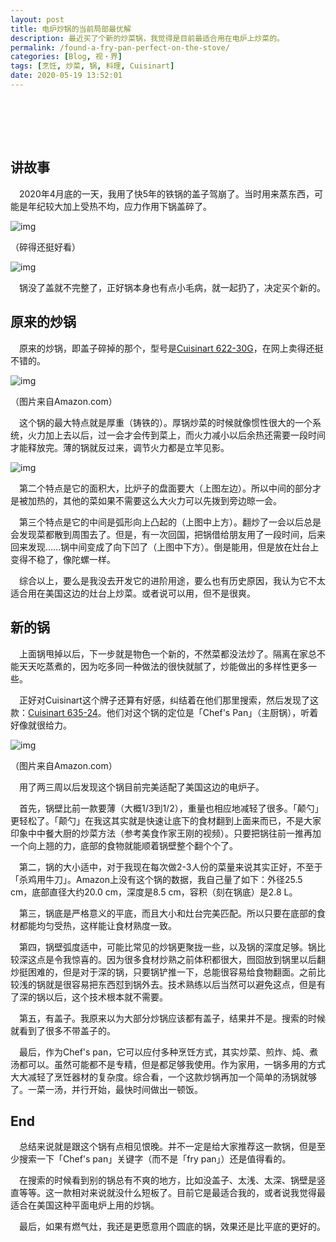 ```yaml
---
layout: post
title: 电炉炒锅的当前局部最优解
description: 最近买了个新的炒菜锅，我觉得是目前最适合用在电炉上炒菜的。
permalink: /found-a-fry-pan-perfect-on-the-stove/
categories: [Blog, 视・界]
tags: [烹饪, 炒菜, 锅, 料理, Cuisinart]
date: 2020-05-19 13:52:01
---
```


# 　

## 讲故事

　2020年4月底的一天，我用了快5年的铁锅的盖子驾崩了。当时用来蒸东西，可能是年纪较大加上受热不均，应力作用下锅盖碎了。

![img]({{site.img-hosting}}/Pic4Post/found-a-fry-pan-perfect-on-the-stove/broken-pan-1.jpg "Broken Pan")

（碎得还挺好看）

![img]({{site.img-hosting}}/Pic4Post/found-a-fry-pan-perfect-on-the-stove/broken-pan-macro.jpg "Broken Pan")

　锅没了盖就不完整了，正好锅本身也有点小毛病，就一起扔了，决定买个新的。

## 原来的炒锅

　原来的炒锅，即盖子碎掉的那个，型号是[Cuisinart 622-30G](https://www.amazon.com/dp/B0078P9D8K)，在网上卖得还挺不错的。

![img]({{site.img-hosting}}/Pic4Post/found-a-fry-pan-perfect-on-the-stove/cusinart-622-30g.jpg "Cusinart 622-30G")

（图片来自Amazon.com）

　这个锅的最大特点就是厚重（铸铁的）。厚锅炒菜的时候就像惯性很大的一个系统，火力加上去以后，过一会才会传到菜上，而火力减小以后余热还需要一段时间才能释放完。薄的锅就反过来，调节火力都是立竿见影。

![img]({{site.img-hosting}}/Pic4Post/found-a-fry-pan-perfect-on-the-stove/found-a-fry-pan-perfect-on-the-stove-cover.png "Cover Photo")

　第二个特点是它的面积大，比炉子的盘面要大（上图左边）。所以中间的部分才是被加热的，其他的菜如果不需要这么大火力可以先拨到旁边晾一会。

　第三个特点是它的中间是弧形向上凸起的（上图中上方）。翻炒了一会以后总是会发现菜都散到周围去了。但是，有一次回国，把锅借给朋友用了一段时间，后来回来发现……锅中间变成了向下凹了（上图中下方）。倒是能用，但是放在灶台上变得不稳了，像陀螺一样。

　综合以上，要么是我没去开发它的进阶用途，要么也有历史原因，我认为它不太适合用在美国这边的灶台上炒菜。或者说可以用，但不是很爽。

## 新的锅

　上面锅甩掉以后，下一步就是物色一个新的，不然菜都没法炒了。隔离在家总不能天天吃蒸煮的，因为吃多同一种做法的很快就腻了，炒能做出的多样性更多一些。

　正好对Cuisinart这个牌子还算有好感，纠结着在他们那里搜索，然后发现了这款：[Cuisinart 635-24](https://www.amazon.com/Cuisinart-635-24-Classic-Nonstick-Hard-Anodized/dp/B000EOYO5E)。他们对这个锅的定位是「Chef's Pan」（主厨锅），听着好像就很给力。

![img]({{site.img-hosting}}/Pic4Post/found-a-fry-pan-perfect-on-the-stove/cusinart-635-24.jpg "Cusinart 635-24")

（图片来自Amazon.com）

　用了两三周以后发现这个锅目前完美适配了美国这边的电炉子。

　首先，锅壁比前一款要薄（大概1/3到1/2），重量也相应地减轻了很多。「颠勺」更轻松了。「颠勺」在我这其实就是快速让底下的食材翻到上面来而已，不是大家印象中中餐大厨的炒菜方法（参考美食作家王刚的视频）。只要把锅往前一推再加一个向上翘的力，底部的食物就能顺着锅壁整个翻个个了。

　第二，锅的大小适中，对于我现在每次做2-3人份的菜量来说其实正好，不至于「杀鸡用牛刀」。Amazon上没有这个锅的数据，我自己量了如下：外径25.5 cm，底部直径大约20.0 cm，深度是8.5 cm，容积（刻在锅底）是2.8 L。

　第三，锅底是严格意义的平底，而且大小和灶台完美匹配。所以只要在底部的食材都能均匀受热，这样能让食材熟度一致。

　第四，锅壁弧度适中，可能比常见的炒锅更聚拢一些，以及锅的深度足够。锅比较深这点是令我惊喜的。因为很多食材炒熟之前体积都很大，囫囵放到锅里以后翻炒挺困难的，但是对于深的锅，只要锅铲推一下，总能很容易给食物翻面。之前比较浅的锅就是很容易把东西怼到锅外去。技术熟练以后当然可以避免这点，但是有了深的锅以后，这个技术根本就不需要。

　第五，有盖子。我原来以为大部分炒锅应该都有盖子，结果并不是。搜索的时候就看到了很多不带盖子的。

　最后，作为Chef's pan，它可以应付多种烹饪方式，其实炒菜、煎炸、炖、煮汤都可以。虽然可能都不是专精，但是都足够我使用。作为家用，一锅多用的方式大大减轻了烹饪器材的复杂度。综合看，一个这款炒锅再加一个简单的汤锅就够了。一菜一汤，并行开始，最快时间做出一顿饭。

## End

　总结来说就是跟这个锅有点相见恨晚。并不一定是给大家推荐这一款锅，但是至少搜索一下「Chef's pan」关键字（而不是「fry pan」）还是值得看的。

　在搜索的时候看到别的锅总有不爽的地方，比如没盖子、太浅、太深、锅壁是竖直等等。这一款相对来说就没什么短板了。目前它是最适合我的，或者说我觉得最适合在美国这种平面电炉上用的炒锅。

　最后，如果有燃气灶，我还是更愿意用个圆底的锅，效果还是比平底的更好的。
